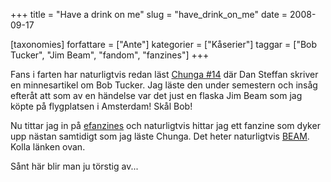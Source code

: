 +++
title = "Have a drink on me"
slug = "have_drink_on_me"
date = 2008-09-17

[taxonomies]
forfattare = ["Ante"]
kategorier = ["Kåserier"]
taggar = ["Bob Tucker", "Jim Beam", "fandom", "fanzines"]
+++

Fans i farten har naturligtvis redan läst [Chunga #14](http://www.efanzines.com/Chunga) där Dan Steffan skriver en minnesartikel om Bob Tucker. Jag läste den under semestern och insåg efteråt att som av en händelse var det just en flaska Jim Beam som jag köpte på flygplatsen i Amsterdam! Skål Bob!

Nu tittar jag in på [efanzines](http://efanzines.com) och naturligtvis hittar jag ett fanzine som dyker upp nästan samtidigt som jag läste Chunga. Det heter naturligtvis [BEAM](http://efanzines.com/Beam/index.htm). Kolla länken ovan.

Sånt här blir man ju törstig av...

